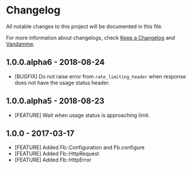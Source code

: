 # Changelog

All notable changes to this project will be documented in this file.

For more information about changelogs, check
[Keep a Changelog](http://keepachangelog.com) and
[Vandamme](http://tech-angels.github.io/vandamme).


## 1.0.0.alpha6 - 2018-08-24

* [BUGFIX] Do not raise error from `rate_limiting_header` when
 response does not have the usage status header.

## 1.0.0.alpha5 - 2018-08-23

* [FEATURE] Wait when usage status is approaching limit.

## 1.0.0 - 2017-03-17

* [FEATURE] Added Fb::Configuration and Fb.configure
* [FEATURE] Added Fb::HttpRequest
* [FEATURE] Added Fb::HttpError
